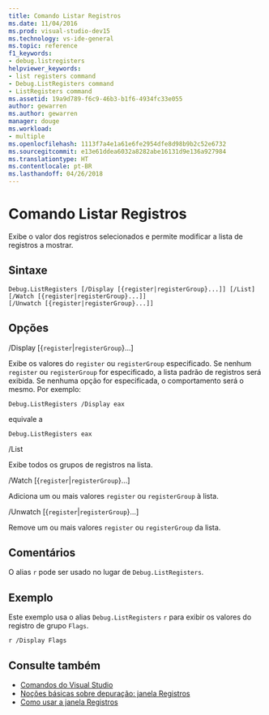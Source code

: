 ```yaml
---
title: Comando Listar Registros
ms.date: 11/04/2016
ms.prod: visual-studio-dev15
ms.technology: vs-ide-general
ms.topic: reference
f1_keywords:
- debug.listregisters
helpviewer_keywords:
- list registers command
- Debug.ListRegisters command
- ListRegisters command
ms.assetid: 19a9d789-f6c9-46b3-b1f6-4934fc33e055
author: gewarren
ms.author: gewarren
manager: douge
ms.workload:
- multiple
ms.openlocfilehash: 1113f7a4e1a61e6fe2954dfe8d98b9b2c52e6732
ms.sourcegitcommit: e13e61ddea6032a8282abe16131d9e136a927984
ms.translationtype: HT
ms.contentlocale: pt-BR
ms.lasthandoff: 04/26/2018
---
```

# <a name="list-registers-command"></a>Comando Listar Registros
Exibe o valor dos registros selecionados e permite modificar a lista de registros a mostrar.

## <a name="syntax"></a>Sintaxe

```
Debug.ListRegisters [/Display [{register|registerGroup}...]] [/List]
[/Watch [{register|registerGroup}...]]
[/Unwatch [{register|registerGroup}...]]
```

## <a name="switches"></a>Opções
 /Display [{`register`&#124;`registerGroup`}...]

 Exibe os valores do `register` ou `registerGroup` especificado. Se nenhum `register` ou `registerGroup` for especificado, a lista padrão de registros será exibida. Se nenhuma opção for especificada, o comportamento será o mesmo. Por exemplo:

 `Debug.ListRegisters /Display eax`

 equivale a

 `Debug.ListRegisters eax`

 /List

 Exibe todos os grupos de registros na lista.

 /Watch [{`register`&#124;`registerGroup`}...]

 Adiciona um ou mais valores `register` ou `registerGroup` à lista.

 /Unwatch [{`register`&#124;`registerGroup`}...]

 Remove um ou mais valores `register` ou `registerGroup` da lista.

## <a name="remarks"></a>Comentários
 O alias `r` pode ser usado no lugar de `Debug.ListRegisters`.

## <a name="example"></a>Exemplo
 Este exemplo usa o alias `Debug.ListRegisters` `r` para exibir os valores do registro de grupo `Flags`.

```
r /Display Flags
```

## <a name="see-also"></a>Consulte também

- [Comandos do Visual Studio](../../ide/reference/visual-studio-commands.md)
- [Noções básicas sobre depuração: janela Registros](../../debugger/debugging-basics-registers-window.md)
- [Como usar a janela Registros](../../debugger/how-to-use-the-registers-window.md)